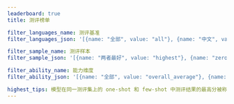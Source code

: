 ```yaml
---
leaderboard: true
title: 测评榜单

filter_languages_name: 测评基准
filter_languages_json: '[{name: "全部", value: "all"}, {name: "中文", value: "cn"}, {name: "英文", value: "en"}]'

filter_sample_name: 测评样本
filter_sample_json: '[{name: "两者最好", value: "highest"}, {name: "zero-shot", value: "zero"}, {name: "few-shot", value: "few"}]'

filter_ability_name: 能力维度
filter_ability_json: '[{name: "全部", value: "overall_average"}, {name: "应用题", value: "math_world_problems"}, {name: "算术", value: "arithmetics"}]'

highest_tips: 模型在同一测评集上的 one-shot 和 few-shot 中测评结果的最高分被称作 “两者最好” 
---
```

